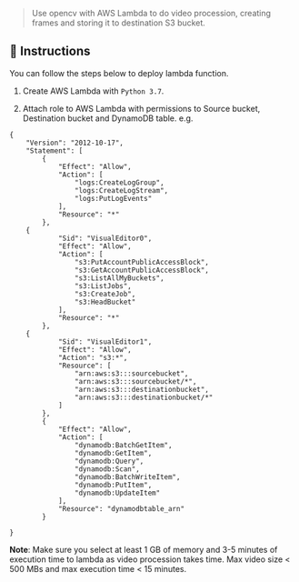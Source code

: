 > Use opencv with AWS Lambda to do video procession, creating frames and storing it to destination S3 bucket.

## 🚀 Instructions
You can follow the steps below to deploy lambda function. 

1. Create AWS Lambda with `Python 3.7`.

2. Attach role to AWS Lambda with permissions to Source bucket, Destination bucket and DynamoDB table.
e.g. 

```
{
    "Version": "2012-10-17",
    "Statement": [
        {
            "Effect": "Allow",
            "Action": [
                "logs:CreateLogGroup",
                "logs:CreateLogStream",
                "logs:PutLogEvents"
            ],
            "Resource": "*"
        },
 	{
            "Sid": "VisualEditor0",
            "Effect": "Allow",
            "Action": [
                "s3:PutAccountPublicAccessBlock",
                "s3:GetAccountPublicAccessBlock",
                "s3:ListAllMyBuckets",
                "s3:ListJobs",
                "s3:CreateJob",
                "s3:HeadBucket"
            ],
            "Resource": "*"
        },
	{ 
            "Sid": "VisualEditor1",
            "Effect": "Allow",
            "Action": "s3:*",
            "Resource": [
                "arn:aws:s3:::sourcebucket",
                "arn:aws:s3:::sourcebucket/*",
                "arn:aws:s3:::destinationbucket",
                "arn:aws:s3:::destinationbucket/*"
            ]
        },
       	{ 
            "Effect": "Allow",
            "Action": [
                "dynamodb:BatchGetItem",
                "dynamodb:GetItem",
                "dynamodb:Query",
                "dynamodb:Scan",
                "dynamodb:BatchWriteItem",
                "dynamodb:PutItem",
                "dynamodb:UpdateItem"
            ],
            "Resource": "dynamodbtable_arn"
        }
    
}

```

**Note**: Make sure you select at least 1 GB of memory and 3-5 minutes of execution time to lambda as video procession takes time. Max video size < 500 MBs and max execution time < 15 minutes.

